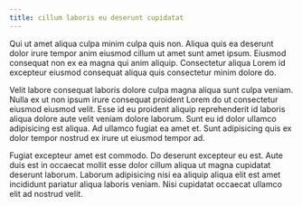 ```yaml
---
title: cillum laboris eu deserunt cupidatat
---
```


Qui ut amet aliqua culpa minim culpa quis non. Aliqua quis ea deserunt dolor irure tempor anim eiusmod cillum ut amet sunt amet ipsum. Eiusmod consequat non ex ea magna qui anim aliquip. Consectetur aliqua Lorem id excepteur eiusmod consequat aliqua quis consectetur minim dolore do.

Velit labore consequat laboris dolore culpa magna aliqua sunt culpa veniam. Nulla ex ut non ipsum irure consequat proident Lorem do ut consectetur eiusmod eiusmod velit. Esse id eu proident aliquip reprehenderit id laboris aliqua dolore aute velit veniam dolore laborum. Sunt eu id dolor ullamco adipisicing est aliqua. Ad ullamco fugiat ea amet et. Sunt adipisicing quis ex dolor tempor nostrud ex irure ut eiusmod tempor ad.

Fugiat excepteur amet est commodo. Do deserunt excepteur eu est. Aute duis est in occaecat mollit esse dolor cillum aliqua ut magna cupidatat deserunt laborum. Laborum adipisicing nisi ea aliquip aliqua elit est amet incididunt pariatur aliqua laboris veniam. Nisi cupidatat occaecat ullamco elit ad nostrud velit.